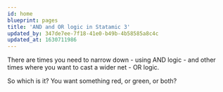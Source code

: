 ```yaml
---
id: home
blueprint: pages
title: 'AND and OR logic in Statamic 3'
updated_by: 347de7ee-7f18-41e0-b49b-4b58585a8c4c
updated_at: 1630711986
---
```

There are times you need to narrow down - using AND logic - and other times where you want to cast a wider net - OR logic. 

So which is it? You want something red, or green, or both?